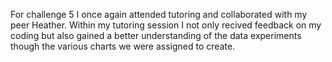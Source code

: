 For challenge 5 I once again attended tutoring and collaborated with my peer Heather. Within my tutoring session I not only recived feedback on my coding but also gained a better understanding of the data experiments though the various charts we were assigned to create. 
